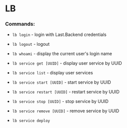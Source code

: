 # LB

### Commands:

* `lb login`  - login with Last.Backend credentials
* `lb logout` - logout
* `lb whoami` - display the current user's login name

* `lb service get [UUID]`     - display user service by UUID
* `lb service list`           - display user services
* `lb service start [UUID]`   - start service by UUID
* `lb service restart [UUID]` - restart service by UUID
* `lb service stop [UUID]`    - stop service by UUID
* `lb service remove [UUID]`  - remove service by UUID
* `lb service deploy`

